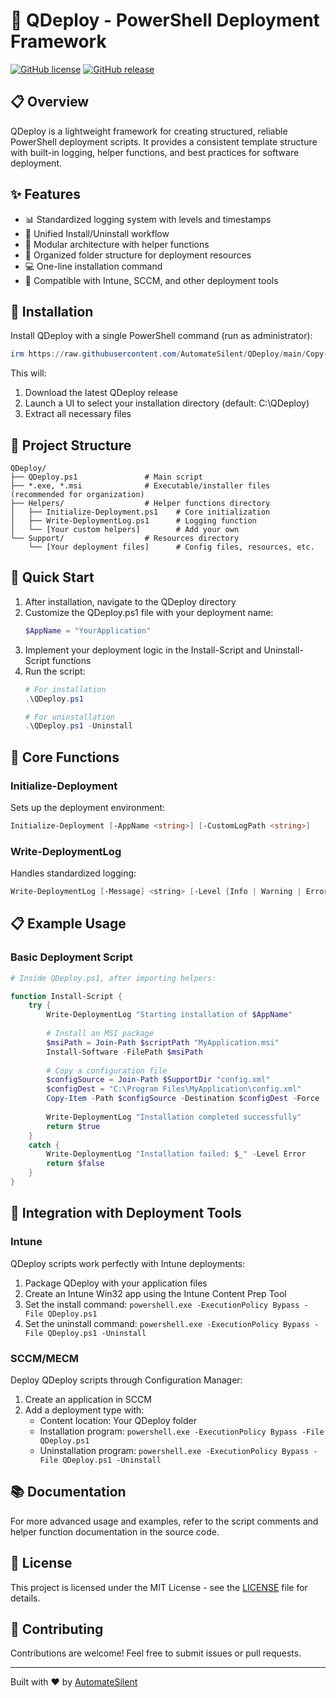 # 🚀 QDeploy - PowerShell Deployment Framework

[![GitHub license](https://img.shields.io/github/license/AutomateSilent/QDeploy)](https://github.com/AutomateSilent/QDeploy/blob/main/LICENSE)
[![GitHub release](https://img.shields.io/github/v/release/AutomateSilent/QDeploy)](https://github.com/AutomateSilent/QDeploy/releases)

## 📋 Overview

QDeploy is a lightweight framework for creating structured, reliable PowerShell deployment scripts. It provides a consistent template structure with built-in logging, helper functions, and best practices for software deployment.

## ✨ Features

- 📊 Standardized logging system with levels and timestamps
- 🔄 Unified Install/Uninstall workflow
- 🧩 Modular architecture with helper functions
- 📁 Organized folder structure for deployment resources
- 💻 One-line installation command
- 🔌 Compatible with Intune, SCCM, and other deployment tools

## 🔧 Installation

Install QDeploy with a single PowerShell command (run as administrator):

```powershell
irm https://raw.githubusercontent.com/AutomateSilent/QDeploy/main/Copy-QDeploy.ps1 | iex -Verbose
```

This will:
1. Download the latest QDeploy release
2. Launch a UI to select your installation directory (default: C:\QDeploy)
3. Extract all necessary files

## 📂 Project Structure

```
QDeploy/
├── QDeploy.ps1               # Main script
├── *.exe, *.msi              # Executable/installer files (recommended for organization)
├── Helpers/                  # Helper functions directory
│   ├── Initialize-Deployment.ps1    # Core initialization
│   ├── Write-DeploymentLog.ps1      # Logging function
│   └── [Your custom helpers]        # Add your own
└── Support/                  # Resources directory
    └── [Your deployment files]      # Config files, resources, etc.
```

## 🚀 Quick Start

1. After installation, navigate to the QDeploy directory
2. Customize the QDeploy.ps1 file with your deployment name:
   ```powershell
   $AppName = "YourApplication"
   ```
3. Implement your deployment logic in the Install-Script and Uninstall-Script functions
4. Run the script:
   ```powershell
   # For installation
   .\QDeploy.ps1
   
   # For uninstallation
   .\QDeploy.ps1 -Uninstall
   ```

## 📝 Core Functions

### Initialize-Deployment
Sets up the deployment environment:
```powershell
Initialize-Deployment [-AppName <string>] [-CustomLogPath <string>]
```

### Write-DeploymentLog
Handles standardized logging:
```powershell
Write-DeploymentLog [-Message] <string> [-Level {Info | Warning | Error}]
```

## 📋 Example Usage

### Basic Deployment Script
```powershell
# Inside QDeploy.ps1, after importing helpers:

function Install-Script {
    try {
        Write-DeploymentLog "Starting installation of $AppName"
        
        # Install an MSI package
        $msiPath = Join-Path $scriptPath "MyApplication.msi"
        Install-Software -FilePath $msiPath
        
        # Copy a configuration file
        $configSource = Join-Path $SupportDir "config.xml"
        $configDest = "C:\Program Files\MyApplication\config.xml"
        Copy-Item -Path $configSource -Destination $configDest -Force
        
        Write-DeploymentLog "Installation completed successfully"
        return $true
    }
    catch {
        Write-DeploymentLog "Installation failed: $_" -Level Error
        return $false
    }
}
```


## 🔄 Integration with Deployment Tools

### Intune
QDeploy scripts work perfectly with Intune deployments:
1. Package QDeploy with your application files
2. Create an Intune Win32 app using the Intune Content Prep Tool
3. Set the install command: `powershell.exe -ExecutionPolicy Bypass -File QDeploy.ps1`
4. Set the uninstall command: `powershell.exe -ExecutionPolicy Bypass -File QDeploy.ps1 -Uninstall`

### SCCM/MECM
Deploy QDeploy scripts through Configuration Manager:
1. Create an application in SCCM
2. Add a deployment type with:
   - Content location: Your QDeploy folder
   - Installation program: `powershell.exe -ExecutionPolicy Bypass -File QDeploy.ps1`
   - Uninstallation program: `powershell.exe -ExecutionPolicy Bypass -File QDeploy.ps1 -Uninstall`

## 📚 Documentation

For more advanced usage and examples, refer to the script comments and helper function documentation in the source code.

## 💼 License

This project is licensed under the MIT License - see the [LICENSE](LICENSE) file for details.

## 🤝 Contributing

Contributions are welcome! Feel free to submit issues or pull requests.

---

Built with ❤️ by [AutomateSilent](https://github.com/AutomateSilent)
